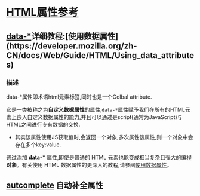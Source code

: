 # [HTML属性参考](https://developer.mozilla.org/zh-CN/docs/Web/HTML/Attributes)

## [data-*](https://developer.mozilla.org/zh-CN/docs/Web/HTML/Global_attributes/data-*)详细教程:[使用数据属性](https://developer.mozilla.org/zh-CN/docs/Web/Guide/HTML/Using_data_attributes)

### 描述

data-*属性即术语html元素标签,同时也是一个Golbal attribute.

它是一类被称之为**自定义数据属性**的属性,`data-*`属性赋予我们在所有的HTML元素上嵌入自定义数据属性的能力,并且可以通过是script(通常为JavaScript)与HTML之间进行专有数据的交换.

- 其实该属性使用JS获取值时,会返回一个对象,多次属性该属性,则一个对象中会存在多个key:value.

通过添加 **data-\*** 属性,即使是普通的 HTML 元素也能变成相当复杂且强大的编程**对象**。有关使用 HTML 数据属性的更深入的教程,请参阅[使用数据属性](https://developer.mozilla.org/en-US/docs/Learn/HTML/Howto/Use_data_attributes)。

## [autcomplete](https://developer.mozilla.org/zh-CN/docs/Web/HTML/Attributes/%E8%87%AA%E5%8A%A8%E5%AE%8C%E6%88%90%E5%B1%9E%E6%80%A7) 自动补全属性
